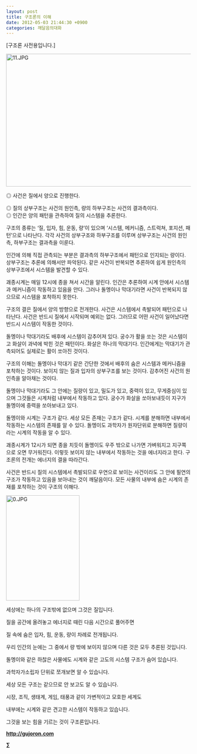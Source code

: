 ```yaml
---
layout: post
title: 구조론의 이해
date: 2012-05-03 21:44:30 +0900
categories: 깨달음의대화
---
```

[구조론 사전용입니다.] 





<img alt="11.JPG" src="assets/attach/images/198/706/260/11.JPG" width="725" height="362" />

◎ 사건은 질에서 양으로 진행한다.

  
◎ 질의 상부구조는 사건의 원인측, 량의 하부구조는 사건의 결과측이다.  
◎ 인간은 양의 패턴을 관측하여 질의 시스템을 추론한다. 

구조의 종류는 ‘질, 입자, 힘, 운동, 량’이 있으며 ‘시스템, 메커니즘, 스트럭쳐, 포지션, 패턴’으로 나타난다. 각각 사건의 상부구조와 하부구조를 이루며 상부구조는 사건의 원인측, 하부구조는 결과측을 이룬다. 

인간에 의해 직접 관측되는 부분은 결과측의 하부구조에서 패턴으로 인지되는 량이다. 상부구조는 추론에 의해서만 파악된다. 같은 사건이 반복되면 추론하여 쉽게 원인측의 상부구조에서 시스템을 발견할 수 있다. 

괘종시계는 매일 12시에 종을 쳐서 시간을 알린다. 인간은 추론하여 시계 안에서 시스템과 메커니즘이 작동하고 있음을 안다. 그러나 돌멩이나 막대기라면 사건이 반복되지 않으므로 시스템을 포착하지 못한다. 

구조의 결은 질에서 양의 방향으로 전개한다. 사건은 시스템에서 촉발되어 패턴으로 나타난다. 사건은 반드시 질에서 시작되며 예외는 없다. 그러므로 어떤 사건이 일어났다면 반드시 시스템이 작동한 것이다. 

돌멩이나 막대기라도 배후에 시스템이 감추어져 있다. 궁수가 활을 쏘는 것은 시스템이고 화살이 과녁에 박힌 것은 패턴이다. 화살은 하나의 막대기다. 인간에게는 막대기가 관측되어도 실제로는 활이 쏘아진 것이다. 

구조의 이해는 돌멩이나 막대기 같은 간단한 것에서 배후의 숨은 시스템과 메커니즘을 포착하는 것이다. 보이지 않는 질과 입자의 상부구조를 보는 것이다. 감추어진 사건의 원인측을 알아채는 것이다. 

돌멩이나 막대기라도 그 안에는 질량이 있고, 밀도가 있고, 중력이 있고, 무게중심이 있으며 그것들은 시계처럼 내부에서 작동하고 있다. 궁수가 화살을 쏘아보내듯이 지구가 돌멩이에 중력을 쏘아보내고 있다. 

돌멩이와 시계는 구조가 같다. 세상 모든 존재는 구조가 같다. 시계를 분해하면 내부에서 작동하는 시스템의 존재를 알 수 있다. 돌멩이도 과학자가 원자단위로 분해하면 질량이라는 시계의 작동을 알 수 있다. 

괘종시계가 12시가 되면 종을 치듯이 돌멩이도 우주 밖으로 나가면 가벼워지고 지구쪽으로 오면 무거워진다. 이렇듯 보이지 않는 내부에서 작동하는 것을 에너지라고 한다. 구조론의 전개는 에너지의 결을 따라간다. 

사건은 반드시 질의 시스템에서 촉발되므로 우연으로 보이는 사건이라도 그 안에 필연의 구조가 작동하고 있음을 보아내는 것이 깨달음이다. 모든 사물의 내부에 숨은 시계의 존재를 포착하는 것이 구조의 이해다. 







<a href="?mid=WaytoWin" target="_self"><img alt="0.JPG" src="assets/attach/images/199/290/248/123456.JPG" width="200" height="287" /> </a>



세상에는 하나의 구조밖에 없으며 그것은 질입니다.

질을 공간에 올려놓고 에너지로 때린 다음 시간으로 풀어주면 

질 속에 숨은 입자, 힘, 운동, 량이 차례로 전개됩니다. 



우리 인간의 눈에는 그 중에서 량 밖에 보이지 않으며 다른 것은 모두 추론된 것입니다. 

돌멩이와 같은 하찮은 사물에도 시계와 같은 고도의 시스템 구조가 숨어 있습니다.

과학자가소립자 단위로 쪼개보면 알 수 있습니다. 



세상 모든 구조는 같으므로 안 보고도 알 수 있습니다.

시장, 조직, 생태계, 게임, 태풍과 같이 가변적이고 모호한 세계도

내부에는 시계와 같은 견고한 시스템이 작동하고 있습니다.



그것을 보는 힘을 기르는 것이 구조론입니다.









**http://gujoron.com**  


**∑**
